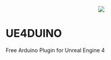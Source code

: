 <p align="center"><p align="center"><a href="https://www.mulcol.com/">
  <img src="http://farunurisonmez.com/images/UE4Duino_Icon_300_300.png">
 </a></p>

# UE4DUINO
Free Arduino Plugin for Unreal Engine 4
